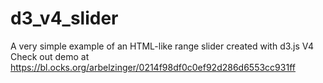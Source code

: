 # d3_v4_slider
A very simple example of an HTML-like range slider created with d3.js V4
Check out demo at https://bl.ocks.org/arbelzinger/0214f98df0c0ef92d286d6553cc931ff
